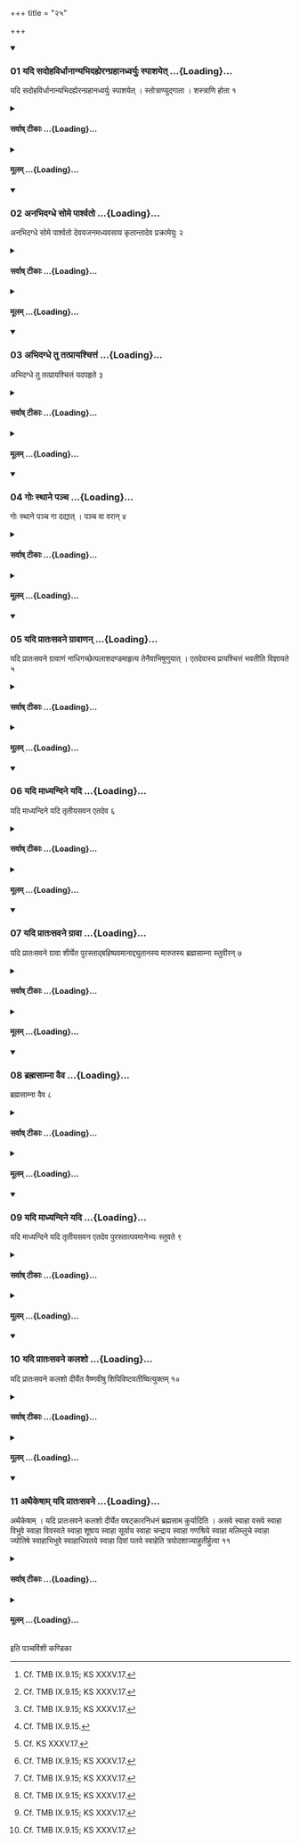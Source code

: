 +++
title = "२५"

+++

<div class="js_include" includetitle="true" newlevelforh1="3" unfilled url="/vedAH_yajuH/taittirIyam/sUtram/ApastambaH/shrautam/vishvAsa-prastutiH/14/25/01_yadi_sadohavirdhAnAnyabhidahyerangrahAnadhvaryuH_spAshayet.md">
<details open><summary><h3>01 यदि सदोहविर्धानान्यभिदह्येरन्ग्रहानध्वर्युः स्पाशयेत् ...{Loading}...</h3></summary>

यदि सदोहविर्धानान्यभिदह्येरन्ग्रहानध्वर्युः स्पाशयेत् । स्तोत्राण्युद्गाता । शस्त्राणि होता १
</details>
</div>
<div class="js_include collapsed" newlevelforh1="4" title="सर्वाष् टीकाः" unfilled url="/vedAH_yajuH/taittirIyam/sUtram/ApastambaH/shrautam/sarvASh_TIkAH/14/25/01_yadi_sadohavirdhAnAnyabhidahyerangrahAnadhvaryuH_spAshayet.md">
<details><summary><h4>सर्वाष् टीकाः ...{Loading}...</h4></summary>
<details><summary>थिते</summary>

1. If the Sadas, Havirdhāna-shed are burnt, the Adhvaryu should mark (i.e. remember) the scoops, the Udgātr̥... the Stotras (and) the Hotr̥... the Śastras.[^1]   

[^1]: Cf. TMB IX.9.15; KS XXXV.17. 
</details>
</details>
</div>
<div class="js_include collapsed" newlevelforh1="4" title="मूलम्" unfilled url="/vedAH_yajuH/taittirIyam/sUtram/ApastambaH/shrautam/mUlam/14/25/01_yadi_sadohavirdhAnAnyabhidahyerangrahAnadhvaryuH_spAshayet.md">
<details><summary><h4>मूलम् ...{Loading}...</h4></summary>

यदि सदोहविर्धानान्यभिदह्येरन्ग्रहानध्वर्युः स्पाशयेत् । स्तोत्राण्युद्गाता । शस्त्राणि होता १
</details>
</div>
<div class="js_include" includetitle="true" newlevelforh1="3" unfilled url="/vedAH_yajuH/taittirIyam/sUtram/ApastambaH/shrautam/vishvAsa-prastutiH/14/25/02_anabhidagdhe_some_pArshvato.md">
<details open><summary><h3>02 अनभिदग्धे सोमे पार्श्वतो ...{Loading}...</h3></summary>

अनभिदग्धे सोमे पार्श्वतो देवयजनमध्यवसाय कृतान्तादेव प्रक्रामेयुः २
</details>
</div>
<div class="js_include collapsed" newlevelforh1="4" title="सर्वाष् टीकाः" unfilled url="/vedAH_yajuH/taittirIyam/sUtram/ApastambaH/shrautam/sarvASh_TIkAH/14/25/02_anabhidagdhe_some_pArshvato.md">
<details><summary><h4>सर्वाष् टीकाः ...{Loading}...</h4></summary>
<details><summary>थिते</summary>

2. If the Soma-plant is not burnt, having settled near the place of the sacrifice, they should start from the end of what has been already done.  
</details>
</details>
</div>
<div class="js_include collapsed" newlevelforh1="4" title="मूलम्" unfilled url="/vedAH_yajuH/taittirIyam/sUtram/ApastambaH/shrautam/mUlam/14/25/02_anabhidagdhe_some_pArshvato.md">
<details><summary><h4>मूलम् ...{Loading}...</h4></summary>

अनभिदग्धे सोमे पार्श्वतो देवयजनमध्यवसाय कृतान्तादेव प्रक्रामेयुः २
</details>
</div>
<div class="js_include" includetitle="true" newlevelforh1="3" unfilled url="/vedAH_yajuH/taittirIyam/sUtram/ApastambaH/shrautam/vishvAsa-prastutiH/14/25/03_abhidagdhe_tu_tatprAyashchittaM.md">
<details open><summary><h3>03 अभिदग्धे तु तत्प्रायश्चित्तं ...{Loading}...</h3></summary>

अभिदग्धे तु तत्प्रायश्चित्तं यदपहृते ३
</details>
</div>
<div class="js_include collapsed" newlevelforh1="4" title="सर्वाष् टीकाः" unfilled url="/vedAH_yajuH/taittirIyam/sUtram/ApastambaH/shrautam/sarvASh_TIkAH/14/25/03_abhidagdhe_tu_tatprAyashchittaM.md">
<details><summary><h4>सर्वाष् टीकाः ...{Loading}...</h4></summary>
<details><summary>थिते</summary>

3. (If) however the Soma is burnt, (one should perform) the same expiation which (is to be performed) when (it is) robbed.[^1]   

[^1]: For the details see XIV.24.10-21. 
</details>
</details>
</div>
<div class="js_include collapsed" newlevelforh1="4" title="मूलम्" unfilled url="/vedAH_yajuH/taittirIyam/sUtram/ApastambaH/shrautam/mUlam/14/25/03_abhidagdhe_tu_tatprAyashchittaM.md">
<details><summary><h4>मूलम् ...{Loading}...</h4></summary>

अभिदग्धे तु तत्प्रायश्चित्तं यदपहृते ३
</details>
</div>
<div class="js_include" includetitle="true" newlevelforh1="3" unfilled url="/vedAH_yajuH/taittirIyam/sUtram/ApastambaH/shrautam/vishvAsa-prastutiH/14/25/04_goH_sthAne_pancha.md">
<details open><summary><h3>04 गोः स्थाने पञ्च ...{Loading}...</h3></summary>

गोः स्थाने पञ्च गा दद्यात् । पञ्च वा वरान् ४
</details>
</div>
<div class="js_include collapsed" newlevelforh1="4" title="सर्वाष् टीकाः" unfilled url="/vedAH_yajuH/taittirIyam/sUtram/ApastambaH/shrautam/sarvASh_TIkAH/14/25/04_goH_sthAne_pancha.md">
<details><summary><h4>सर्वाष् टीकाः ...{Loading}...</h4></summary>
<details><summary>थिते</summary>

4. Instead of one cow[^1] one should give five cows;[^2] or five chosen gifts.[^3]   

[^1]: See XIV.24.18.  

[^2]: Cf. TMB IX.9.15.   

[^3]: Cf. KS XXXV.17. 
</details>
</details>
</div>
<div class="js_include collapsed" newlevelforh1="4" title="मूलम्" unfilled url="/vedAH_yajuH/taittirIyam/sUtram/ApastambaH/shrautam/mUlam/14/25/04_goH_sthAne_pancha.md">
<details><summary><h4>मूलम् ...{Loading}...</h4></summary>

गोः स्थाने पञ्च गा दद्यात् । पञ्च वा वरान् ४
</details>
</div>
<div class="js_include" includetitle="true" newlevelforh1="3" unfilled url="/vedAH_yajuH/taittirIyam/sUtram/ApastambaH/shrautam/vishvAsa-prastutiH/14/25/05_yadi_prAtaHsavane_grAvANan.md">
<details open><summary><h3>05 यदि प्रातःसवने ग्रावाणन् ...{Loading}...</h3></summary>

यदि प्रातःसवने ग्रावाणं नाधिगच्छेत्पलाशदण्डमाहृत्य तेनैवाभिषुणुयात् । एतदेवास्य प्रायश्चित्तं भवतीति विज्ञायते ५
</details>
</div>
<div class="js_include collapsed" newlevelforh1="4" title="सर्वाष् टीकाः" unfilled url="/vedAH_yajuH/taittirIyam/sUtram/ApastambaH/shrautam/sarvASh_TIkAH/14/25/05_yadi_prAtaHsavane_grAvANan.md">
<details><summary><h4>सर्वाष् टीकाः ...{Loading}...</h4></summary>
<details><summary>थिते</summary>

5. At the morning-pressing if (the Adhvaryu) does not find the (pressing) stone, having brought a Palāśa-stick, he should press with it only. This itself is the expiation for this (mishap)-thus is known (from a Brāhmaṇa-text).[^1]  

[^1]: Cf. JB I.353.   
</details>
</details>
</div>
<div class="js_include collapsed" newlevelforh1="4" title="मूलम्" unfilled url="/vedAH_yajuH/taittirIyam/sUtram/ApastambaH/shrautam/mUlam/14/25/05_yadi_prAtaHsavane_grAvANan.md">
<details><summary><h4>मूलम् ...{Loading}...</h4></summary>

यदि प्रातःसवने ग्रावाणं नाधिगच्छेत्पलाशदण्डमाहृत्य तेनैवाभिषुणुयात् । एतदेवास्य प्रायश्चित्तं भवतीति विज्ञायते ५
</details>
</div>
<div class="js_include" includetitle="true" newlevelforh1="3" unfilled url="/vedAH_yajuH/taittirIyam/sUtram/ApastambaH/shrautam/vishvAsa-prastutiH/14/25/06_yadi_mAdhyandine_yadi.md">
<details open><summary><h3>06 यदि माध्यन्दिने यदि ...{Loading}...</h3></summary>

यदि माध्यन्दिने यदि तृतीयसवन एतदेव ६
</details>
</div>
<div class="js_include collapsed" newlevelforh1="4" title="सर्वाष् टीकाः" unfilled url="/vedAH_yajuH/taittirIyam/sUtram/ApastambaH/shrautam/sarvASh_TIkAH/14/25/06_yadi_mAdhyandine_yadi.md">
<details><summary><h4>सर्वाष् टीकाः ...{Loading}...</h4></summary>
<details><summary>थिते</summary>

6. If (this mishap occurs) at the midday-pressing or at the third pressing the same (is to be done).  
</details>
</details>
</div>
<div class="js_include collapsed" newlevelforh1="4" title="मूलम्" unfilled url="/vedAH_yajuH/taittirIyam/sUtram/ApastambaH/shrautam/mUlam/14/25/06_yadi_mAdhyandine_yadi.md">
<details><summary><h4>मूलम् ...{Loading}...</h4></summary>

यदि माध्यन्दिने यदि तृतीयसवन एतदेव ६
</details>
</div>
<div class="js_include" includetitle="true" newlevelforh1="3" unfilled url="/vedAH_yajuH/taittirIyam/sUtram/ApastambaH/shrautam/vishvAsa-prastutiH/14/25/07_yadi_prAtaHsavane_grAvA.md">
<details open><summary><h3>07 यदि प्रातःसवने ग्रावा ...{Loading}...</h3></summary>

यदि प्रातःसवने ग्रावा शीर्येत पुरस्ताद्बहिष्पवमानाद्द्युतानस्य मारुतस्य ब्रह्मसाम्ना स्तुवीरन् ७
</details>
</div>
<div class="js_include collapsed" newlevelforh1="4" title="सर्वाष् टीकाः" unfilled url="/vedAH_yajuH/taittirIyam/sUtram/ApastambaH/shrautam/sarvASh_TIkAH/14/25/07_yadi_prAtaHsavane_grAvA.md">
<details><summary><h4>सर्वाष् टीकाः ...{Loading}...</h4></summary>
<details><summary>थिते</summary>

7. At the morning-pressing, if the (pressing) stone is broken before the Bahiṣpavamāna (-laud is sung), they should sing the Sāman of Dyutāna Māruta.[^1]  

1. Cf. TMB IX.9.13. One should read samna in stead of brahma Sāmnā as we read in TMB. Otherwise the Sūtra no. 8 will be meaningless.  
</details>
</details>
</div>
<div class="js_include collapsed" newlevelforh1="4" title="मूलम्" unfilled url="/vedAH_yajuH/taittirIyam/sUtram/ApastambaH/shrautam/mUlam/14/25/07_yadi_prAtaHsavane_grAvA.md">
<details><summary><h4>मूलम् ...{Loading}...</h4></summary>

यदि प्रातःसवने ग्रावा शीर्येत पुरस्ताद्बहिष्पवमानाद्द्युतानस्य मारुतस्य ब्रह्मसाम्ना स्तुवीरन् ७
</details>
</div>
<div class="js_include" includetitle="true" newlevelforh1="3" unfilled url="/vedAH_yajuH/taittirIyam/sUtram/ApastambaH/shrautam/vishvAsa-prastutiH/14/25/08_brahmasAmnA_vaiva.md">
<details open><summary><h3>08 ब्रह्मसाम्ना वैव ...{Loading}...</h3></summary>

ब्रह्मसाम्ना वैव ८
</details>
</div>
<div class="js_include collapsed" newlevelforh1="4" title="सर्वाष् टीकाः" unfilled url="/vedAH_yajuH/taittirIyam/sUtram/ApastambaH/shrautam/sarvASh_TIkAH/14/25/08_brahmasAmnA_vaiva.md">
<details><summary><h4>सर्वाष् टीकाः ...{Loading}...</h4></summary>
<details><summary>थिते</summary>

8. Or (they should sing) the (normal) Brahmasāman[^1] only (on this Saman) (instead of the Naudhasa).   

[^1]: i.e. the third Prṣṭhastotra. For this Sūtra cf. JB 1.353. Cf. also KS XXXV.17.  
</details>
</details>
</div>
<div class="js_include collapsed" newlevelforh1="4" title="मूलम्" unfilled url="/vedAH_yajuH/taittirIyam/sUtram/ApastambaH/shrautam/mUlam/14/25/08_brahmasAmnA_vaiva.md">
<details><summary><h4>मूलम् ...{Loading}...</h4></summary>

ब्रह्मसाम्ना वैव ८
</details>
</div>
<div class="js_include" includetitle="true" newlevelforh1="3" unfilled url="/vedAH_yajuH/taittirIyam/sUtram/ApastambaH/shrautam/vishvAsa-prastutiH/14/25/09_yadi_mAdhyandine_yadi.md">
<details open><summary><h3>09 यदि माध्यन्दिने यदि ...{Loading}...</h3></summary>

यदि माध्यन्दिने यदि तृतीयसवन एतदेव पुरस्तात्पवमानेभ्यः स्तुवते ९
</details>
</div>
<div class="js_include collapsed" newlevelforh1="4" title="सर्वाष् टीकाः" unfilled url="/vedAH_yajuH/taittirIyam/sUtram/ApastambaH/shrautam/sarvASh_TIkAH/14/25/09_yadi_mAdhyandine_yadi.md">
<details><summary><h4>सर्वाष् टीकाः ...{Loading}...</h4></summary>
<details><summary>थिते</summary>

9. If (the pressing stone is broken) at the midday press. ing, (or) at the third pressing, they sing the same (Sāman). before the Pavamana (lauds).  
</details>
</details>
</div>
<div class="js_include collapsed" newlevelforh1="4" title="मूलम्" unfilled url="/vedAH_yajuH/taittirIyam/sUtram/ApastambaH/shrautam/mUlam/14/25/09_yadi_mAdhyandine_yadi.md">
<details><summary><h4>मूलम् ...{Loading}...</h4></summary>

यदि माध्यन्दिने यदि तृतीयसवन एतदेव पुरस्तात्पवमानेभ्यः स्तुवते ९
</details>
</div>
<div class="js_include" includetitle="true" newlevelforh1="3" unfilled url="/vedAH_yajuH/taittirIyam/sUtram/ApastambaH/shrautam/vishvAsa-prastutiH/14/25/10_yadi_prAtaHsavane_kalasho.md">
<details open><summary><h3>10 यदि प्रातःसवने कलशो ...{Loading}...</h3></summary>

यदि प्रातःसवने कलशो दीर्येत वैष्णवीषु शिपिविष्टवतीष्वित्युक्तम् १०
</details>
</div>
<div class="js_include collapsed" newlevelforh1="4" title="सर्वाष् टीकाः" unfilled url="/vedAH_yajuH/taittirIyam/sUtram/ApastambaH/shrautam/sarvASh_TIkAH/14/25/10_yadi_prAtaHsavane_kalasho.md">
<details><summary><h4>सर्वाष् टीकाः ...{Loading}...</h4></summary>
<details><summary>थिते</summary>

10. It is said in a Brāhmaṇa-text[^1]: “If at the morning. pressing the jar (Dronakalaśa) is broken (the singers should sing the praise) on the (verses) refering to Viṣṇu śipiviṣṭa...[^1]   

[^1]: TS VII.5.5.2.   

[^2]: viz. RV VII. 10.6, 5, 7. For this Sūtra cp. TMB IX.6.9. 
</details>
</details>
</div>
<div class="js_include collapsed" newlevelforh1="4" title="मूलम्" unfilled url="/vedAH_yajuH/taittirIyam/sUtram/ApastambaH/shrautam/mUlam/14/25/10_yadi_prAtaHsavane_kalasho.md">
<details><summary><h4>मूलम् ...{Loading}...</h4></summary>

यदि प्रातःसवने कलशो दीर्येत वैष्णवीषु शिपिविष्टवतीष्वित्युक्तम् १०
</details>
</div>
<div class="js_include" includetitle="true" newlevelforh1="3" unfilled url="/vedAH_yajuH/taittirIyam/sUtram/ApastambaH/shrautam/vishvAsa-prastutiH/14/25/11_athaikeShAm_yadi_prAtaHsavane.md">
<details open><summary><h3>11 अथैकेषाम् यदि प्रातःसवने ...{Loading}...</h3></summary>

अथैकेषाम् । यदि प्रातःसवने कलशो दीर्येत वषट्कारनिधनं ब्रह्मसाम कुर्यादिति । असवे स्वाहा वसवे स्वाहा विभुवे स्वाहा विवस्वते स्वाहा शूषाय स्वाहा सूर्याय स्वाहा चन्द्राय स्वाहा गणश्रिये स्वाहा मलिम्लुचे स्वाहा ज्योतिषे स्वाहाभिभुवे स्वाहाधिपतये स्वाहा दिवां पतये स्वाहेति त्रयोदशाज्याहुतीर्हुत्वा ११
</details>
</div>
<div class="js_include collapsed" newlevelforh1="4" title="सर्वाष् टीकाः" unfilled url="/vedAH_yajuH/taittirIyam/sUtram/ApastambaH/shrautam/sarvASh_TIkAH/14/25/11_athaikeShAm_yadi_prAtaHsavane.md">
<details><summary><h4>सर्वाष् टीकाः ...{Loading}...</h4></summary>
<details><summary>थिते</summary>

11. Now according to somel: if at the morning pressing the jar (Dronakalasa) is broken one should make the Vasat kāraṇidhana-saman as the Stotra corresponding the Sastra of the Brahmanacchamsin. With asave svāhā, vasave svāhā...2 after (the Adhvaryu) has offered thirteen libations of ghee,3   

[^1]: viz. the Kauthumas. Cf. TMB IX.6.1. The Sāman is 
Grāmageyagāna VII.1.19 sung on SV I.256.  

[^2]: For the formulae cp. KS XXXV.9.  

[^3]: The sentence is incomplete. See the next Sūtra.   
</details>
</details>
</div>
<div class="js_include collapsed" newlevelforh1="4" title="मूलम्" unfilled url="/vedAH_yajuH/taittirIyam/sUtram/ApastambaH/shrautam/mUlam/14/25/11_athaikeShAm_yadi_prAtaHsavane.md">
<details><summary><h4>मूलम् ...{Loading}...</h4></summary>

अथैकेषाम् । यदि प्रातःसवने कलशो दीर्येत वषट्कारनिधनं ब्रह्मसाम कुर्यादिति । असवे स्वाहा वसवे स्वाहा विभुवे स्वाहा विवस्वते स्वाहा शूषाय स्वाहा सूर्याय स्वाहा चन्द्राय स्वाहा गणश्रिये स्वाहा मलिम्लुचे स्वाहा ज्योतिषे स्वाहाभिभुवे स्वाहाधिपतये स्वाहा दिवां पतये स्वाहेति त्रयोदशाज्याहुतीर्हुत्वा ११
</details>
</div>





  
इति पञ्चविंशी कण्डिका 
